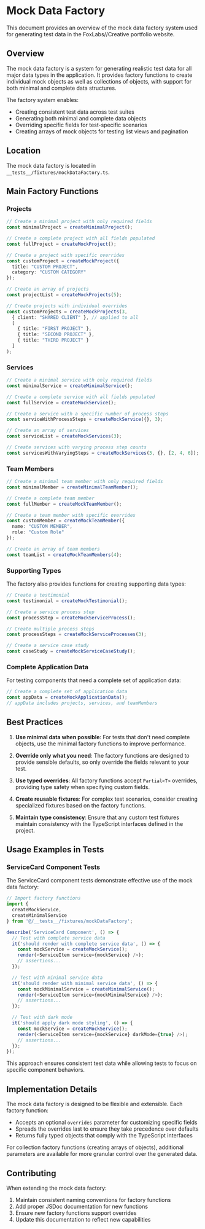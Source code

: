 # Mock Data Factory

This document provides an overview of the mock data factory system used for generating test data in the FoxLabs//Creative portfolio website.

## Overview

The mock data factory is a system for generating realistic test data for all major data types in the application. It provides factory functions to create individual mock objects as well as collections of objects, with support for both minimal and complete data structures.

The factory system enables:
- Creating consistent test data across test suites
- Generating both minimal and complete data objects
- Overriding specific fields for test-specific scenarios
- Creating arrays of mock objects for testing list views and pagination

## Location

The mock data factory is located in `__tests__/fixtures/mockDataFactory.ts`.

## Main Factory Functions

### Projects

```typescript
// Create a minimal project with only required fields
const minimalProject = createMinimalProject();

// Create a complete project with all fields populated
const fullProject = createMockProject();

// Create a project with specific overrides
const customProject = createMockProject({
  title: "CUSTOM PROJECT",
  category: "CUSTOM CATEGORY"
});

// Create an array of projects
const projectList = createMockProjects(5);

// Create projects with individual overrides
const customProjects = createMockProjects(3, 
  { client: "SHARED CLIENT" }, // applied to all
  [
    { title: "FIRST PROJECT" },
    { title: "SECOND PROJECT" },
    { title: "THIRD PROJECT" }
  ]
);
```

### Services

```typescript
// Create a minimal service with only required fields
const minimalService = createMinimalService();

// Create a complete service with all fields populated
const fullService = createMockService();

// Create a service with a specific number of process steps
const serviceWithProcessSteps = createMockService({}, 3);

// Create an array of services
const serviceList = createMockServices(3);

// Create services with varying process step counts
const servicesWithVaryingSteps = createMockServices(3, {}, [2, 4, 6]);
```

### Team Members

```typescript
// Create a minimal team member with only required fields
const minimalMember = createMinimalTeamMember();

// Create a complete team member
const fullMember = createMockTeamMember();

// Create a team member with specific overrides
const customMember = createMockTeamMember({
  name: "CUSTOM MEMBER",
  role: "Custom Role"
});

// Create an array of team members
const teamList = createMockTeamMembers(4);
```

### Supporting Types

The factory also provides functions for creating supporting data types:

```typescript
// Create a testimonial
const testimonial = createMockTestimonial();

// Create a service process step
const processStep = createMockServiceProcess();

// Create multiple process steps
const processSteps = createMockServiceProcesses(3);

// Create a service case study
const caseStudy = createMockServiceCaseStudy();
```

### Complete Application Data

For testing components that need a complete set of application data:

```typescript
// Create a complete set of application data
const appData = createMockApplicationData();
// appData includes projects, services, and teamMembers
```

## Best Practices

1. **Use minimal data when possible**: For tests that don't need complete objects, use the minimal factory functions to improve performance.

2. **Override only what you need**: The factory functions are designed to provide sensible defaults, so only override the fields relevant to your test.

3. **Use typed overrides**: All factory functions accept `Partial<T>` overrides, providing type safety when specifying custom fields.

4. **Create reusable fixtures**: For complex test scenarios, consider creating specialized fixtures based on the factory functions.

5. **Maintain type consistency**: Ensure that any custom test fixtures maintain consistency with the TypeScript interfaces defined in the project.

## Usage Examples in Tests

### ServiceCard Component Tests

The ServiceCard component tests demonstrate effective use of the mock data factory:

```typescript
// Import factory functions
import {
  createMockService,
  createMinimalService
} from '@/__tests__/fixtures/mockDataFactory';

describe('ServiceCard Component', () => {
  // Test with complete service data
  it('should render with complete service data', () => {
    const mockService = createMockService();
    render(<ServiceItem service={mockService} />);
    // assertions...
  });

  // Test with minimal service data
  it('should render with minimal service data', () => {
    const mockMinimalService = createMinimalService();
    render(<ServiceItem service={mockMinimalService} />);
    // assertions...
  });

  // Test with dark mode
  it('should apply dark mode styling', () => {
    const mockService = createMockService();
    render(<ServiceItem service={mockService} darkMode={true} />);
    // assertions...
  });
});
```

This approach ensures consistent test data while allowing tests to focus on specific component behaviors.

## Implementation Details

The mock data factory is designed to be flexible and extensible. Each factory function:

- Accepts an optional `overrides` parameter for customizing specific fields
- Spreads the overrides last to ensure they take precedence over defaults
- Returns fully typed objects that comply with the TypeScript interfaces

For collection factory functions (creating arrays of objects), additional parameters are available for more granular control over the generated data.

## Contributing

When extending the mock data factory:

1. Maintain consistent naming conventions for factory functions
2. Add proper JSDoc documentation for new functions
3. Ensure new factory functions support overrides
4. Update this documentation to reflect new capabilities 